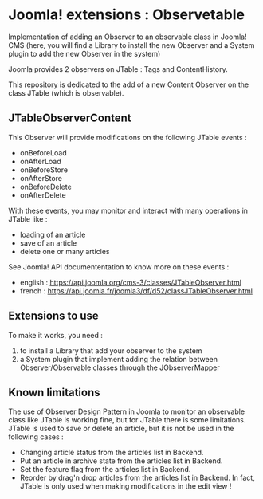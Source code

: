 # Joomla! extensions : Observetable
Implementation of adding an Observer to an observable class in Joomla! CMS (here, you will find a Library to install the new Observer and a System plugin to add the new Observer in the system)

Joomla provides 2 observers on JTable : Tags and ContentHistory.

This repository is dedicated to the add of a new Content Observer on the class JTable (which is observable).

## JTableObserverContent
This Observer will provide modifications on the following JTable events :
* onBeforeLoad
* onAfterLoad
* onBeforeStore
* onAfterStore
* onBeforeDelete
* onAfterDelete

With these events, you may monitor and interact with many operations in JTable like :
* loading of an article
* save of an article
* delete one or many articles

See Joomla! API documententation to know more on these events :
* english : https://api.joomla.org/cms-3/classes/JTableObserver.html
* french : https://api.joomla.fr/joomla3/df/d52/classJTableObserver.html

## Extensions to use
To make it works, you need :
1. to install a Library that add your observer to the system
2. a System plugin that implement adding the relation between Observer/Observable classes through the JObserverMapper

## Known limitations
The use of Observer Design Pattern in Joomla to monitor an observable class like JTable is working fine, but for JTable there is some limitations. JTable is used to save or delete an article, but it is not be used in the following cases :
* Changing article status from the articles list in Backend.
* Put an article in archive state from the articles list in Backend.
* Set the feature flag from the articles list in Backend.
* Reorder by drag'n drop articles from the articles list in Backend.
In fact, JTable is only used when making modifications in the edit view !
